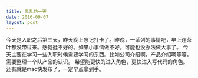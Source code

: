 ```yaml
---
title: 乱乱的一天
date: 2016-09-07
layout: post
---
```


今天是入职之后第三天，昨天晚上忘记打卡了。昨晚，一系列的事情吧，早上连茶叶都没带过来。感觉挺不好的。如果小事情做不好。可能也没办法做大事了。
今天主要在学习一些入职时候需要学习的东西。比如公司介绍啊，产品介绍啊等等。需要整理一个队产品的认识。
希望能更快的进入角色，更快进入写代码的角色。
还有就是mac快发布了，一定早点拿到手。